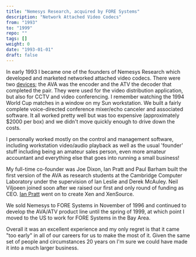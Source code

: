 ```yaml
---
title: "Nemesys Research, acquired by FORE Systems"
description: "Network Attached Video Codecs"
from: "1993"
to: "1999"
repo: ""
tags: []
weight: 0
date: "1993-01-01"
draft: false
---
```


In early 1993 I became one of the founders of Nemesys Research which developed
and marketed networked attached video codecs. There were two
[devices](/images/ava-atv.jpg); the AVA was the encoder and the ATV
the decoder that completed the pair. They were used for the
video distribution application, but also for CCTV and video conferencing.
I remember watching the 1994 World Cup matches in a window on my Sun workstation.
We built a fairly complete voice-directed conference mixer/echo canceler and
associated software. It all worked pretty well but was too expensive (approximately
$2000 per box) and we didn't move quickly enough to drive down the costs.

I personally worked mostly on the control and management software,
including workstation video/audio playback as well as the usual 'founder' stuff
including being an amateur sales person, even more amateur accountant and everything else
that goes into running a small business!

My full-time co-founder was Joe Dixon, Ian Pratt and Paul Barham built the
first version of the AVA as research students at the Cambridge Computer Laboratory
under the supervision of Ian Leslie and Derek McAuley. Neil Viljoeen joined soon
after we raised our first and only round of funding as CEO.
[Ian Pratt](https://en.wikipedia.org/wiki/Ian_Pratt_(computer_scientist))
went on to create Xen and XenSource.

We sold Nemesys to FORE Systems in November of 1996 and continued to develop
the AVA/ATV product line until the spring of 1999, at which point I moved to
the US to work for FORE Systems in the Bay Area.

Overall it was an excellent experience and my only regret is that it came
"too early" in all of our careers for us to make the most of it. Given the same
set of people and circumstances 20 years on I'm sure we could have made it into
a much larger business.
